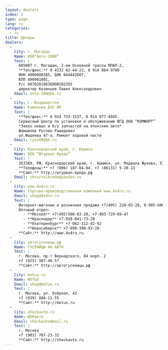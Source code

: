 ```yaml
---
layout: dealers
index: 2
type: page
lang: ru
categories:
  - ru
title: Дилеры
dealers:
  -
    City: г. Магадан
    Name: ООО“Авто-2000”
    Text: |
      685007 г. Магадан, 2-км Основной трассы МПАП-2,  
      **Тел/факс:** 8 4132 62-44-22, 8 914 864-9700  
      ИНН 4909080385, БИК 044442607,  
      КПП 490901001,  
      Р/с 40702810836000102355  
      директор Козинцев Павел Александрович  
    Email: avto-200@bk.ru
  -
    City: г. Владивосток
    Name: Компания ВЭС ИП
    Text: |
      **Тел/факс:** 8 914 733-1537, 8 914 077-4845.  
      Сервисный Центр по установке и обслуживанию ВГД ООО “КОМФОРТ”  
      *Заказ новых и б/у запчастей на японские авто*  
      Шамьюнов Руслан Рашидович  
      ул.Фадеева 47-а. Ремонт ходовой части  
    Email: ryss09@bk.ru
  -
    City: Краснодарский край, г. Крымск
    Name: ООО “Штурвал Кредо”
    Text: |
      353389, РФ, Краснодарский край, г. Крымск, ул. Маршала Жукова, 53  
      **Телефоны:** +7 (906) 187-04-04, +7 (86131) 5-20-13  
      **Сайт:** http://штурвал-кредо.рф  
    Email: shturvalkredo@yandex.ru
  -
    City: www.4x4ru.ru
    Name: Торгово-производственная компания www.4x4ru.ru
    Email: shop@4x4ru.ru
    Text: |
      Интернет-магазин и розничная продажа +7(495) 220-03-20, 8-905-606-32-32
      Оптовый отдел:
        - **Москва** +7(495)508-03-20, +7-903-729-69-47
        - **Краснодар** +7-928-041-73-20
        - **Екатеринбург** +7-062-312-42-92
        - **Новосибирск** +7-999-300-93-20
      **Сайт:** http://www.4x4ru.ru 
  -
    City: автогусеницы.рф
    Name: ГУСЕНИЦЫ НА АВТО
    Text: |
      г. Москва, пр-т Вернадского, 84 корп. 2
      +7 (925) 307-46-57
      **Сайт:** http://автогусеницы.рф
  -
    City: motux.ru
    Name: MOTUX
    Email: shop@motux.ru
    Text: |
      г. Москва, ул. Озёрная, 42
      +7 (939) 888-11-55
      **Сайт:** http://motux.ru
  -
    City: shockauto.ru
    Name: ШОКавто
    Email: shockauto@mail.ru
    Text: |
      г. Москва
      +7 (903) 707-23-32
      **Сайт:** http://shockauto.ru
---
```

